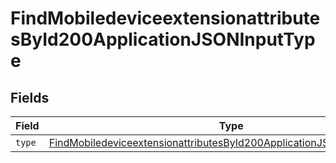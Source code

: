 # FindMobiledeviceextensionattributesById200ApplicationJSONInputType


## Fields

| Field                                                                                                                                                                       | Type                                                                                                                                                                        | Required                                                                                                                                                                    | Description                                                                                                                                                                 |
| --------------------------------------------------------------------------------------------------------------------------------------------------------------------------- | --------------------------------------------------------------------------------------------------------------------------------------------------------------------------- | --------------------------------------------------------------------------------------------------------------------------------------------------------------------------- | --------------------------------------------------------------------------------------------------------------------------------------------------------------------------- |
| `type`                                                                                                                                                                      | [FindMobiledeviceextensionattributesById200ApplicationJSONInputTypeType](../../models/operations/findmobiledeviceextensionattributesbyid200applicationjsoninputtypetype.md) | :heavy_minus_sign:                                                                                                                                                          | N/A                                                                                                                                                                         |